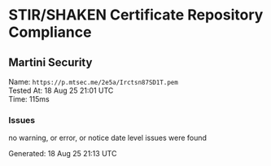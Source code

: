 # STIR/SHAKEN Certificate Repository Compliance

## Martini Security

Name: `https://p.mtsec.me/2e5a/Irctsn87SD1T.pem`\
Tested At: 18 Aug 25 21:01 UTC\
Time: 115ms

### Issues

no warning, or error, or notice date level issues were found

Generated: 18 Aug 25 21:13 UTC